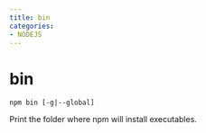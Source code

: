 ```yaml
---
title: bin
categories: 
- NODEJS
---
```

# bin

```
npm bin [-g|--global]
```
Print the folder where npm will install executables.

